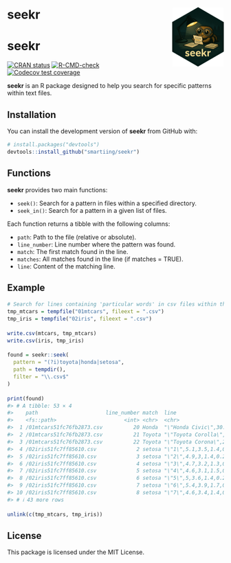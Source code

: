 
<!-- README.md is generated from README.Rmd. Please edit that file -->

# seekr <a href="https://smartiing.github.io/seekr/"><img src="man/figures/logo.png" align="right" height="138" alt="seekr website" /></a>

# seekr

<!-- badges: start -->

[![CRAN
status](https://www.r-pkg.org/badges/version/seekr)](https://CRAN.R-project.org/package=seekr)
[![R-CMD-check](https://github.com/smartiing/seekr/actions/workflows/R-CMD-check.yaml/badge.svg)](https://github.com/smartiing/seekr/actions/workflows/R-CMD-check.yaml)
[![Codecov test
coverage](https://codecov.io/gh/smartiing/seekr/graph/badge.svg)](https://app.codecov.io/gh/smartiing/seekr)
<!-- badges: end -->

**seekr** is an R package designed to help you search for specific
patterns within text files.

## Installation

You can install the development version of **seekr** from GitHub with:

``` r
# install.packages("devtools")
devtools::install_github("smartiing/seekr")
```

## Functions

**seekr** provides two main functions:

- `seek()`: Search for a pattern in files within a specified directory.
- `seek_in()`: Search for a pattern in a given list of files.

Each function returns a tibble with the following columns:

- `path`: Path to the file (relative or absolute).
- `line_number`: Line number where the pattern was found.
- `match`: The first match found in the line.
- `matches`: All matches found in the line (if matches = TRUE).
- `line`: Content of the matching line.

## Example

``` r
# Search for lines containing 'particular words' in csv files within the specified folder
tmp_mtcars = tempfile("01mtcars", fileext = ".csv")
tmp_iris = tempfile("02iris", fileext = ".csv")

write.csv(mtcars, tmp_mtcars)
write.csv(iris, tmp_iris)

found = seekr::seek(
  pattern = "(?i)toyota|honda|setosa", 
  path = tempdir(), 
  filter = "\\.csv$"
)
  
print(found)
#> # A tibble: 53 × 4
#>    path                      line_number match  line                            
#>    <fs::path>                      <int> <chr>  <chr>                           
#>  1 /01mtcars51fc76fb2873.csv          20 Honda  "\"Honda Civic\",30.4,4,75.7,52…
#>  2 /01mtcars51fc76fb2873.csv          21 Toyota "\"Toyota Corolla\",33.9,4,71.1…
#>  3 /01mtcars51fc76fb2873.csv          22 Toyota "\"Toyota Corona\",21.5,4,120.1…
#>  4 /02iris51fc7ff85610.csv             2 setosa "\"1\",5.1,3.5,1.4,0.2,\"setosa…
#>  5 /02iris51fc7ff85610.csv             3 setosa "\"2\",4.9,3,1.4,0.2,\"setosa\""
#>  6 /02iris51fc7ff85610.csv             4 setosa "\"3\",4.7,3.2,1.3,0.2,\"setosa…
#>  7 /02iris51fc7ff85610.csv             5 setosa "\"4\",4.6,3.1,1.5,0.2,\"setosa…
#>  8 /02iris51fc7ff85610.csv             6 setosa "\"5\",5,3.6,1.4,0.2,\"setosa\""
#>  9 /02iris51fc7ff85610.csv             7 setosa "\"6\",5.4,3.9,1.7,0.4,\"setosa…
#> 10 /02iris51fc7ff85610.csv             8 setosa "\"7\",4.6,3.4,1.4,0.3,\"setosa…
#> # ℹ 43 more rows
  
unlink(c(tmp_mtcars, tmp_iris))
```

## License

This package is licensed under the MIT License.
